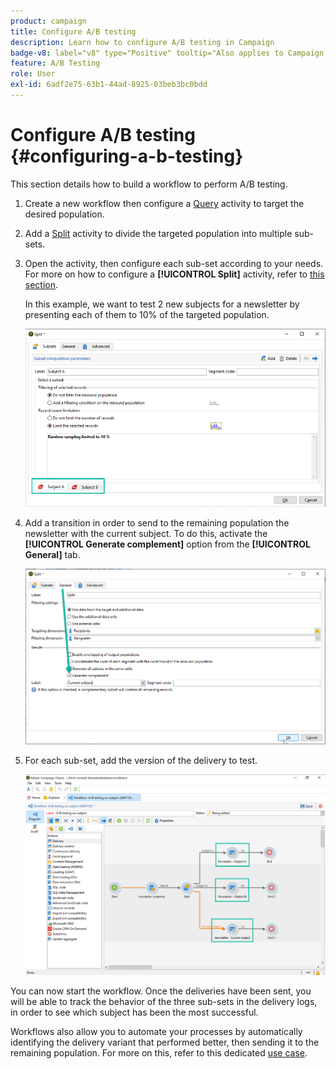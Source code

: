 ```yaml
---
product: campaign
title: Configure A/B testing
description: Learn how to configure A/B testing in Campaign
badge-v8: label="v8" type="Positive" tooltip="Also applies to Campaign v8"
feature: A/B Testing
role: User
exl-id: 6adf2e75-63b1-44ad-8925-03beb3bc0bdd
---
```

# Configure A/B testing {#configuring-a-b-testing}

This section details how to build a workflow to perform A/B testing. 

1. Create a new workflow then configure a [Query](../../workflow/using/query.md) activity to target the desired population.

1. Add a [Split](../../workflow/using/split.md) activity to divide the targeted population into multiple sub-sets.

1. Open the activity, then configure each sub-set according to your needs. For more on how to configure a **[!UICONTROL Split]** activity, refer to [this section](../../workflow/using/split.md).

    In this example, we want to test 2 new subjects for a newsletter by presenting each of them to 10% of the targeted population.

   ![](assets/ab-testing-split.png)

1. Add a transition in order to send to the remaining population the newsletter with the current subject. To do this, activate the **[!UICONTROL Generate complement]** option from the **[!UICONTROL General]** tab.

   ![](assets/ab-testing-complement.png)

1. For each sub-set, add the version of the delivery to test.

   ![](assets/ab-testing-delivery.png)

You can now start the workflow. Once the deliveries have been sent, you will be able to track the behavior of the three sub-sets in the delivery logs, in order to see which subject has been the most successful.

Workflows also allow you to automate your processes by automatically identifying the delivery variant that performed better, then sending it to the remaining population. For more on this, refer to this dedicated [use case](a-b-testing-use-case.md).
